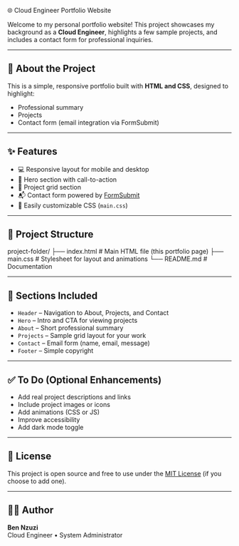  🌐 Cloud Engineer Portfolio Website

Welcome to my personal portfolio website! This project showcases my background as a **Cloud Engineer**, highlights a few sample projects, and includes a contact form for professional inquiries.

------         --------         ------

## 📄 About the Project

This is a simple, responsive portfolio built with **HTML and CSS**, designed to highlight:

- Professional summary
- Projects
- Contact form (email integration via FormSubmit)

------         --------         ------
## ✨ Features

- 💻 Responsive layout for mobile and desktop
- 🚀 Hero section with call-to-action
- 📁 Project grid section
- 📬 Contact form powered by [FormSubmit](https://formsubmit.co/)
- 🎨 Easily customizable CSS (`main.css`)

------         --------         ------

## 🧩 Project Structure

project-folder/
├── index.html # Main HTML file (this portfolio page)
├── main.css # Stylesheet for layout and animations
└── README.md # Documentation

------         --------         ------

## 📌 Sections Included

- `Header` – Navigation to About, Projects, and Contact
- `Hero` – Intro and CTA for viewing projects
- `About` – Short professional summary
- `Projects` – Sample grid layout for your work
- `Contact` – Email form (name, email, message)
- `Footer` – Simple copyright

------         --------         ------

## ✅ To Do (Optional Enhancements)

- Add real project descriptions and links
- Include project images or icons
- Add animations (CSS or JS)
- Improve accessibility
- Add dark mode toggle

------         --------         ------

## 📎 License

This project is open source and free to use under the [MIT License](LICENSE) (if you choose to add one).

------         --------         ------

## 🙋‍♂️ Author

**Ben Nzuzi**  
Cloud Engineer • System Administrator
